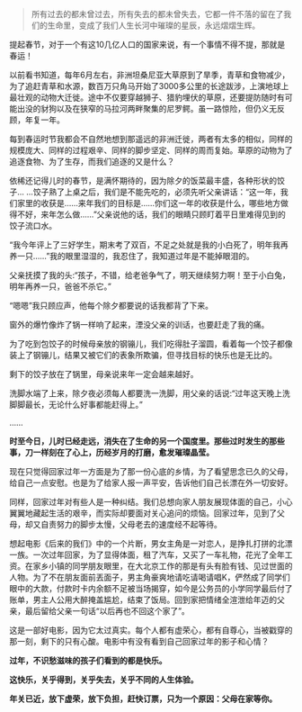 > 所有过去的都未曾过去，所有失去的都未曾失去，它都一件不落的留在了我们的生命里，变成了我们人生长河中璀璨的星辰，永远熠熠生辉。 
>
> 

提起春节，对于一个有这10几亿人口的国家来说，有一个事情不得不提，那就是春运！



以前看书知道，每年6月左右，非洲坦桑尼亚大草原到了旱季，青草和食物减少，为了追赶青草和水源，数百万只角马开始了3000多公里的长途跋涉，上演地球上最壮观的动物大迁徙。途中不仅要穿越狮子、猎豹埋伏的草原，还要提防随时有可能出没的豺狗以及在狭窄的马拉河两畔聚集的尼罗鳄。虽一路惊险，但仍义无反顾，年复一年。



每到春运时节我都会不自然地想到那遥远的非洲迁徙，两者有太多的相似，同样的规模庞大、同样的过程艰辛、同样的脚步坚定、同样的周而复始。草原的动物为了追逐食物、为了生存，而我们追逐的又是什么？



依稀还记得儿时的春节，是满怀期待的，因为除夕的饭菜最丰盛，各种形状的饺子... ...饺子熟了上桌之后，我们是不能先吃的，必须先听父亲讲话：“这一年，我们家里的收获是……来年我们的目标是……你们这一年的收获是什么，哪些地方做得不好，来年怎么做……”父亲说他的话，我们的眼睛只顾盯着平日里难得见到的饺子流口水。



“我今年评上了三好学生，期末考了双百，不足之处就是我的小白死了，明年我再养一只……”我的眼里湿湿的，我忍住了，我知道过年是不能掉眼泪的。

父亲抚摸了我的头:“孩子，不错，给老爸争气了，明天继续努力啊！至于小白兔，明年再养一只，爸爸不杀它。”

“嗯嗯”我只顾应声，他每个除夕都要说的话我都背了下来。



窗外的爆竹像炸了锅一样响了起来，湮没父亲的训话，也要赶走了我的痛。

为了吃到包饺子的时候母亲放的钢镚儿，我们吃得肚子溜圆，看着每一个饺子都像装上了钢镚儿，结果又被它们的表象所欺骗，但寻找目标的快乐也是无比的。

剩下的饺子放在了锅里，母亲说来年一定会越来越好。



洗脚水端了上来，除夕夜必须每人都要洗一洗脚，用父亲的话说:“过年这天晚上洗脚脚最长，无论什么好事都能赶得上。”

……

**时至今日，儿时已经走远，消失在了生命的另一个国度里。那些过时发生的那些事，刀一样刻在了心上，历经岁月的打磨，愈发璀璨晶莹。**



现在只觉得回家过年一方面是为了那一份心底的乡情，为了看望思念已久的父母，给自己一点安慰。也是为了给家人报一声平安，告诉他们自己长漂在外一切安好。



同样，回家过年对有些人是一种纠结。我们总想向家人朋友展现体面的自己，小心翼翼地藏起生活的艰辛，而实际却要面对关心追问的烦恼。回家过年，见到了父母，却又自责努力的脚步太慢，父母老去的速度经不起等待。



想起电影《后来的我们》中的一个片断，男女主角是一对恋人，是挣扎打拼的北漂一族。一次过年回家，为了显得体面，租了汽车，又买了一车礼物，花光了全年工资。在家乡小镇的同学朋友眼里，在大北京工作的那是有头有脸有钱、见过世面的人物。为了不在朋友面前丟面子，男主角豪爽地请吃请喝请唱K，俨然成了同学们眼中的大款，付款时卡内余额不足被当场揭穿，如今是公务员的小学同学最后付了账单，男主人公用大醉掩盖尴尬，结束了饭局。回到家把情绪全渲泄给年迈的父亲，最后留给父亲一句话“以后再也不回这个家了”。

这是一部好电影，因为它太过真实。每个人都有虚荣心，都有自尊心，当被戳穿的那一刻，剩下的只有心酸。电影中有没有看到自己回家过年的影子和心情？

**过年，不识愁滋味的孩子们看到的都是快乐。**

**这快乐，关乎得到，关乎失去，关乎不同的人生体验。**

**年关已近，放下虚荣，放下负担，赶快订票，只为一个原因：父母在家等你。**